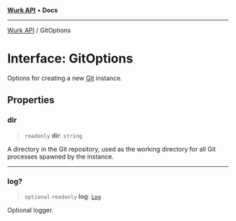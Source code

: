 [**Wurk API**](../README.md) • **Docs**

***

[Wurk API](../README.md) / GitOptions

# Interface: GitOptions

Options for creating a new [Git](../classes/Git.md) instance.

## Properties

### dir

> `readonly` **dir**: `string`

A directory in the Git repository, used as the working directory for
all Git processes spawned by the instance.

***

### log?

> `optional` `readonly` **log**: [`Log`](../classes/Log.md)

Optional logger.

